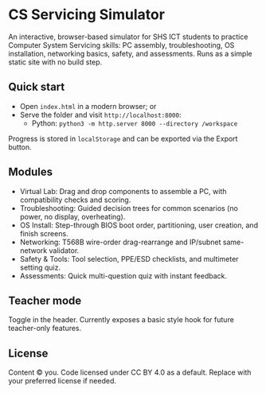 # CS Servicing Simulator

An interactive, browser-based simulator for SHS ICT students to practice Computer System Servicing skills: PC assembly, troubleshooting, OS installation, networking basics, safety, and assessments. Runs as a simple static site with no build step.

## Quick start

- Open `index.html` in a modern browser; or
- Serve the folder and visit `http://localhost:8000`:
  - Python: `python3 -m http.server 8000 --directory /workspace`

Progress is stored in `localStorage` and can be exported via the Export button.

## Modules

- Virtual Lab: Drag and drop components to assemble a PC, with compatibility checks and scoring.
- Troubleshooting: Guided decision trees for common scenarios (no power, no display, overheating).
- OS Install: Step-through BIOS boot order, partitioning, user creation, and finish screens.
- Networking: T568B wire-order drag-rearrange and IP/subnet same-network validator.
- Safety & Tools: Tool selection, PPE/ESD checklists, and multimeter setting quiz.
- Assessments: Quick multi-question quiz with instant feedback.

## Teacher mode

Toggle in the header. Currently exposes a basic style hook for future teacher-only features.

## License

Content © you. Code licensed under CC BY 4.0 as a default. Replace with your preferred license if needed. 
